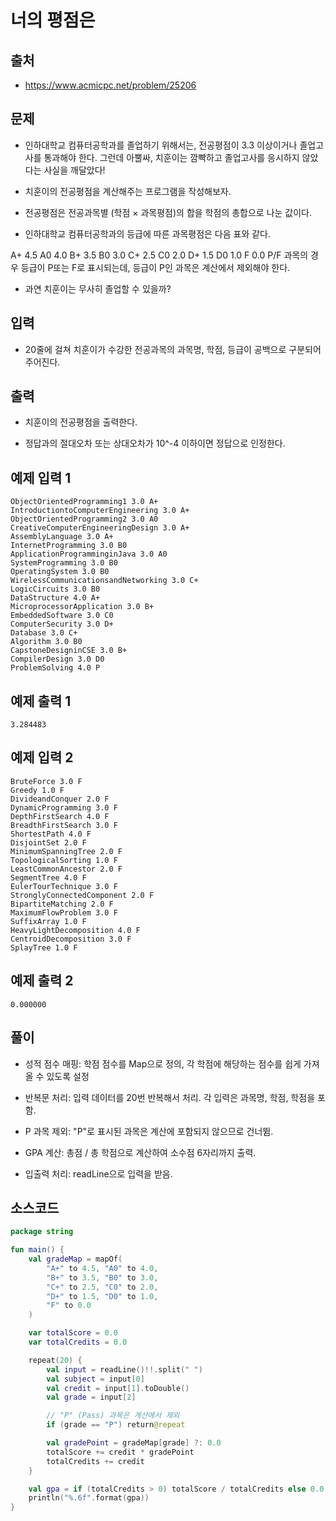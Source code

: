 # 너의 평점은

## 출처

* https://www.acmicpc.net/problem/25206

## 문제

* 인하대학교 컴퓨터공학과를 졸업하기 위해서는, 전공평점이 3.3 이상이거나 졸업고사를 통과해야 한다. 그런데 아뿔싸, 치훈이는 깜빡하고 졸업고사를 응시하지 않았다는 사실을 깨달았다!

* 치훈이의 전공평점을 계산해주는 프로그램을 작성해보자.

* 전공평점은 전공과목별 (학점 × 과목평점)의 합을 학점의 총합으로 나눈 값이다.

* 인하대학교 컴퓨터공학과의 등급에 따른 과목평점은 다음 표와 같다.

A+	4.5
A0	4.0
B+	3.5
B0	3.0
C+	2.5
C0	2.0
D+	1.5
D0	1.0
F	0.0
P/F 과목의 경우 등급이 P또는 F로 표시되는데, 등급이 P인 과목은 계산에서 제외해야 한다.

* 과연 치훈이는 무사히 졸업할 수 있을까?

## 입력

* 20줄에 걸쳐 치훈이가 수강한 전공과목의 과목명, 학점, 등급이 공백으로 구분되어 주어진다.

## 출력

* 치훈이의 전공평점을 출력한다.

* 정답과의 절대오차 또는 상대오차가 10^-4 이하이면 정답으로 인정한다.

## 예제 입력 1

```
ObjectOrientedProgramming1 3.0 A+
IntroductiontoComputerEngineering 3.0 A+
ObjectOrientedProgramming2 3.0 A0
CreativeComputerEngineeringDesign 3.0 A+
AssemblyLanguage 3.0 A+
InternetProgramming 3.0 B0
ApplicationProgramminginJava 3.0 A0
SystemProgramming 3.0 B0
OperatingSystem 3.0 B0
WirelessCommunicationsandNetworking 3.0 C+
LogicCircuits 3.0 B0
DataStructure 4.0 A+
MicroprocessorApplication 3.0 B+
EmbeddedSoftware 3.0 C0
ComputerSecurity 3.0 D+
Database 3.0 C+
Algorithm 3.0 B0
CapstoneDesigninCSE 3.0 B+
CompilerDesign 3.0 D0
ProblemSolving 4.0 P
```

## 예제 출력 1

```
3.284483
```

## 예제 입력 2

```
BruteForce 3.0 F
Greedy 1.0 F
DivideandConquer 2.0 F
DynamicProgramming 3.0 F
DepthFirstSearch 4.0 F
BreadthFirstSearch 3.0 F
ShortestPath 4.0 F
DisjointSet 2.0 F
MinimumSpanningTree 2.0 F
TopologicalSorting 1.0 F
LeastCommonAncestor 2.0 F
SegmentTree 4.0 F
EulerTourTechnique 3.0 F
StronglyConnectedComponent 2.0 F
BipartiteMatching 2.0 F
MaximumFlowProblem 3.0 F
SuffixArray 1.0 F
HeavyLightDecomposition 4.0 F
CentroidDecomposition 3.0 F
SplayTree 1.0 F
```

## 예제 출력 2

```
0.000000
```

## 풀이

* 성적 점수 매핑: 학점 점수를 Map으로 정의, 각 학점에 해당하는 점수를 쉽게 가져올 수 있도록 설정
  
* 반복문 처리: 입력 데이터를 20번 반복해서 처리. 각 입력은 과목명, 학점, 학점을 포함.

* P 과목 제외: "P"로 표시된 과목은 계산에 포함되지 않으므로 건너뜀.

* GPA 계산: 총점 / 총 학점으로 계산하여 소수점 6자리까지 출력.

* 입출력 처리: readLine으로 입력을 받음.

## 소스코드

```kotlin
package string

fun main() {
    val gradeMap = mapOf(
        "A+" to 4.5, "A0" to 4.0,
        "B+" to 3.5, "B0" to 3.0,
        "C+" to 2.5, "C0" to 2.0,
        "D+" to 1.5, "D0" to 1.0,
        "F" to 0.0
    )

    var totalScore = 0.0
    var totalCredits = 0.0

    repeat(20) {
        val input = readLine()!!.split(" ")
        val subject = input[0]
        val credit = input[1].toDouble()
        val grade = input[2]

        // "P" (Pass) 과목은 계산에서 제외
        if (grade == "P") return@repeat

        val gradePoint = gradeMap[grade] ?: 0.0
        totalScore += credit * gradePoint
        totalCredits += credit
    }

    val gpa = if (totalCredits > 0) totalScore / totalCredits else 0.0
    println("%.6f".format(gpa))
}
```
